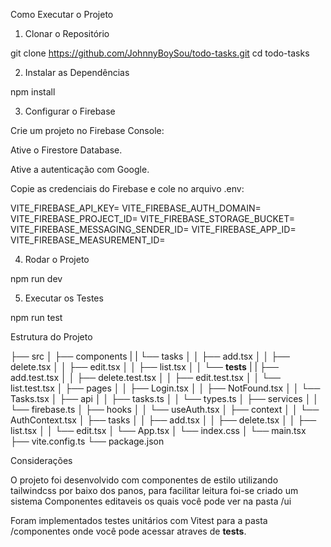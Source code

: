 Como Executar o Projeto

1. Clonar o Repositório

git clone https://github.com/JohnnyBoySou/todo-tasks.git
cd todo-tasks

2. Instalar as Dependências

npm install

3. Configurar o Firebase

Crie um projeto no Firebase Console:

Ative o Firestore Database.

Ative a autenticação com Google.

Copie as credenciais do Firebase e cole no arquivo .env:

VITE_FIREBASE_API_KEY=
VITE_FIREBASE_AUTH_DOMAIN=
VITE_FIREBASE_PROJECT_ID=
VITE_FIREBASE_STORAGE_BUCKET=
VITE_FIREBASE_MESSAGING_SENDER_ID=
VITE_FIREBASE_APP_ID=
VITE_FIREBASE_MEASUREMENT_ID=

4. Rodar o Projeto

npm run dev

5. Executar os Testes

npm run test

Estrutura do Projeto

├── src
│   ├── components
|   |   └── tasks
│   │       ├── add.tsx
│   │       ├── delete.tsx
│   │       ├── edit.tsx
│   │       ├── list.tsx
│   │       └── __tests__
|   |           ├── add.test.tsx
│   │           ├── delete.test.tsx
│   │           ├── edit.test.tsx
│   │           └── list.test.tsx
│   ├── pages
│   │   ├── Login.tsx
│   │   ├── NotFound.tsx
│   │   └── Tasks.tsx
│   ├── api
│   │   ├── tasks.ts
│   │   └── types.ts
│   ├── services
│   │   └── firebase.ts
│   ├── hooks
│   │   └── useAuth.tsx
│   ├── context
│   │   └── AuthContext.tsx
│   ├── tasks
│   │   ├── add.tsx
│   │   ├── delete.tsx
│   │   ├── list.tsx
│   │   └── edit.tsx
│   └── App.tsx
│   └── index.css
│   └── main.tsx
├── vite.config.ts
└── package.json

Considerações

O projeto foi desenvolvido com componentes de estilo utilizando tailwindcss por baixo dos panos, para facilitar leitura foi-se criado um sistema Componentes editaveis os quais você pode ver na pasta /ui

Foram implementados testes unitários com Vitest para a pasta /componentes onde você pode acessar atraves de __tests__.

